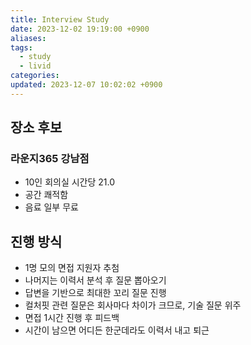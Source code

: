 ```yaml
---
title: Interview Study
date: 2023-12-02 19:19:00 +0900
aliases: 
tags:
  - study
  - livid
categories: 
updated: 2023-12-07 10:02:02 +0900
---
```


## 장소 후보

### 라운지365 강남점

- 10인 회의실 시간당 21.0
- 공간 쾌적함
- 음료 일부 무료

## 진행 방식

- 1명 모의 면접 지원자 추첨
- 나머지는 이력서 분석 후 질문 뽑아오기
- 답변을 기반으로 최대한 꼬리 질문 진행
- 컬처핏 관련 질문은 회사마다 차이가 크므로, 기술 질문 위주
- 면접 1시간 진행 후 피드백
- 시간이 남으면 어디든 한군데라도 이력서 내고 퇴근
